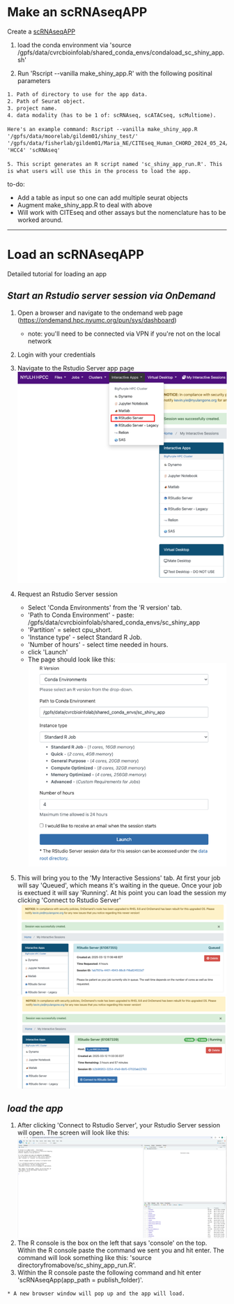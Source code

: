 # Make an scRNAseqAPP

Create a [scRNAseqAPP](https://www.bioconductor.org/packages/release/bioc/html/scRNAseqApp.html) 

  1. load the conda environment via 'source /gpfs/data/cvrcbioinfolab/shared_conda_envs/condaload_sc_shiny_app.sh'
  
  2. Run 'Rscript --vanilla make_shiny_app.R' with the following positinal parameters
    
    1. Path of directory to use for the app data.
    2. Path of Seurat object.
    3. project name.
    4. data modality (has to be 1 of: scRNAseq, scATACseq, scMultiome).
    
    Here's an example command: Rscript --vanilla make_shiny_app.R '/gpfs/data/moorelab/gildem01/shiny_test/' '/gpfs/data/fisherlab/gildem01/Maria_NE/CITEseq_Human_CHORD_2024_05_24/08202024/QC/HCC4/HCC4.rds' 'HCC4' 'scRNAseq'
    
    5. This script generates an R script named 'sc_shiny_app_run.R'. This is what users will use this in the process to load the app.

to-do:

* Add a table as input so one can add multiple seurat objects
* Augment make_shiny_app.R to deal with above
* Will work with CITEseq and other assays but the nomenclature has to be worked around. 

*** 

# Load an scRNAseqAPP
Detailed tutorial for loading an app

## *Start an Rstudio server session via OnDemand*
  
  1. Open a browser and navigate to the ondemand web page (https://ondemand.hpc.nyumc.org/pun/sys/dashboard)

      - note: you'll need to be connected via VPN if you're not on the local network

  2. Login with your credentials
  3. Navigate to the Rstudio Server app page  
    ![image info](readme_images/rstudio_server_1.png)
  4. Request an Rstudio Server session

      - Select 'Conda Environments' from the 'R version' tab.
      - 'Path to Conda Environment' - paste: /gpfs/data/cvrcbioinfolab/shared_conda_envs/sc_shiny_app
      - 'Partition' = select cpu_short.
      - 'Instance type' -  select Standard R Job.
      - 'Number of hours' - select time needed in hours.
      - click 'Launch'
      - The page should look like this:
    ![image info](readme_images/rstudio_server_2.png)
    
  5. This will bring you to the 'My Interactive Sessions' tab. At first your job will say 'Queued', which means it's waiting in the queue. Once your job is exectued it will say 'Running'. At his point you can load the session my clicking 'Connect to Rstudio Server'
    ![image info](readme_images/rstudio_server_3.png)
    ![image info](readme_images/rstudio_server_4.png)


## *load the app*

  1. After clicking 'Connect to Rstudio Server', your Rstudio Server session will open. The screen will look like this:
    ![image info](readme_images/rstudio_server_5.png)
  2. The R console is the box on the left that says 'console' on the top. Within the R console paste the command we sent you and hit enter. The command will look something like this: 
    'source directoryfromabove/sc_shiny_app_run.R'.
  3. Within the R console paste the following command and hit enter 'scRNAseqApp(app_path = publish_folder)'.
  
    * A new browser window will pop up and the app will load.
    
    